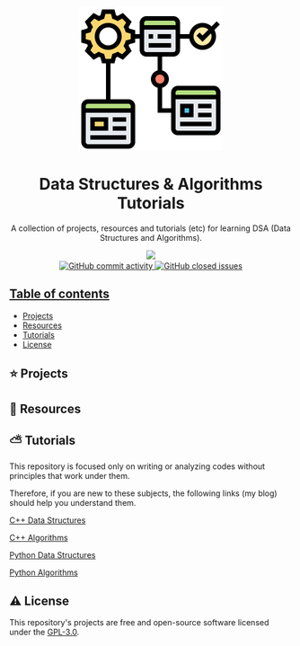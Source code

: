 <p align="center">
  <img width="auto" height="256px" src="./assets/dsa.png">
</p>

<h1 align="center">Data Structures & Algorithms Tutorials</h1>

<p align="center">
    A collection of projects, resources and tutorials (etc) for learning DSA (Data Structures and Algorithms).
</p>

<p align="center">
    <a title="License GNU" href="https://github.com/enfycius/DSA/blob/main/LICENSE"><img src="https://img.shields.io/badge/license-GPL v3-blue?style=flat-square"> <br>
    <img alt="GitHub commit activity" src="https://img.shields.io/github/commit-activity/m/enfycius/DSA"/>
    <img alt="GitHub closed issues" src="https://img.shields.io/github/issues-closed/enfycius/DSA"/>
</p>

## Table of contents

  * [Projects](#)
  * [Resources](#)
  * [Tutorials](#)
  * [License](#)

## :star: Projects

## :seedling: Resources

## :partly_sunny: Tutorials

This repository is focused only on writing or analyzing codes without principles that work under them.

Therefore, if you are new to these subjects, the following links (my blog) should help you understand them.

[C++ Data Structures](https://enfycius.github.io/_enfycius/docs-cs/148a4478-0ee9-41f6-8476-abdec3cac845)

[C++ Algorithms](https://enfycius.github.io/_enfycius/docs-cs/adde8e67-4578-4fd9-a954-9ff33521efa6)

[Python Data Structures](https://enfycius.github.io/_enfycius/docs-cs/5ce10a74-4673-4090-9b8a-b7f94666e748)

[Python Algorithms](https://enfycius.github.io/_enfycius/docs-cs/789a62f5-b620-49e9-ba03-20aa9e0dcc9a)

## :warning: License

This repository's projects are free and open-source software licensed under the [GPL-3.0](https://github.com/enfycius/DSA/blob/master/LICENSE).